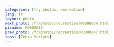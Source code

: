 ```yaml
---
categories: [fr, photos, recreation]
lang: fr
layout: photo
next_photo: /fr/photos/recreation/P0000034.html
picname: P0000012
prev_photo: /fr/photos/recreation/P0000047.html
tags: [Zebra Stripes]
---
```

